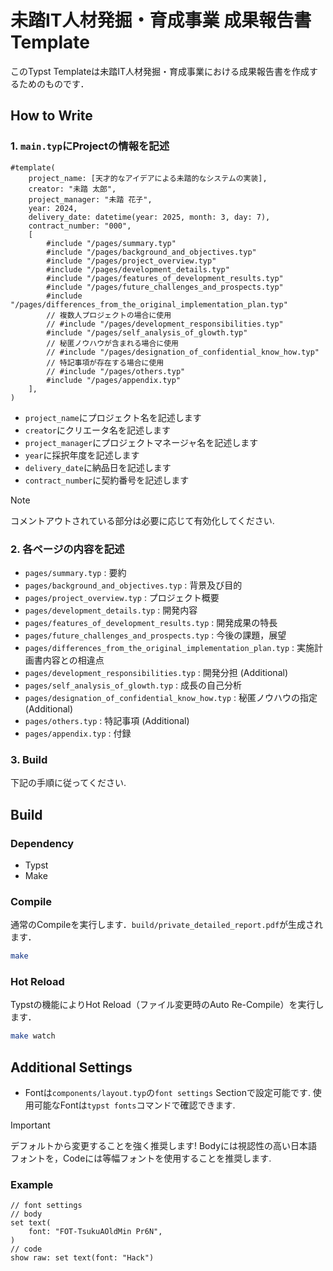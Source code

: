 # 未踏IT人材発掘・育成事業 成果報告書 Template

このTypst Templateは未踏IT人材発掘・育成事業における成果報告書を作成するためのものです．

## How to Write

### 1. `main.typ`にProjectの情報を記述

```typ
#template(
    project_name: [天才的なアイデアによる未踏的なシステムの実装],
    creator: "未踏 太郎",
    project_manager: "未踏 花子",
    year: 2024,
    delivery_date: datetime(year: 2025, month: 3, day: 7),
    contract_number: "000",
    [
        #include "/pages/summary.typ"
        #include "/pages/background_and_objectives.typ"
        #include "/pages/project_overview.typ"
        #include "/pages/development_details.typ"
        #include "/pages/features_of_development_results.typ"
        #include "/pages/future_challenges_and_prospects.typ"
        #include "/pages/differences_from_the_original_implementation_plan.typ"
        // 複数人プロジェクトの場合に使用
        // #include "/pages/development_responsibilities.typ"
        #include "/pages/self_analysis_of_glowth.typ"
        // 秘匿ノウハウが含まれる場合に使用
        // #include "/pages/designation_of_confidential_know_how.typ"
        // 特記事項が存在する場合に使用
        // #include "/pages/others.typ"
        #include "/pages/appendix.typ"
    ],
)
```

- `project_name`にプロジェクト名を記述します
- `creator`にクリエータ名を記述します
- `project_manager`にプロジェクトマネージャ名を記述します
- `year`に採択年度を記述します
- `delivery_date`に納品日を記述します
- `contract_number`に契約番号を記述します

> [!NOTE]
> コメントアウトされている部分は必要に応じて有効化してください.

### 2. 各ページの内容を記述

- `pages/summary.typ` : 要約
- `pages/background_and_objectives.typ` : 背景及び目的
- `pages/project_overview.typ` : プロジェクト概要
- `pages/development_details.typ` : 開発内容
- `pages/features_of_development_results.typ` : 開発成果の特長
- `pages/future_challenges_and_prospects.typ` : 今後の課題，展望
- `pages/differences_from_the_original_implementation_plan.typ` : 実施計画書内容との相違点
- `pages/development_responsibilities.typ` : 開発分担 (Additional)
- `pages/self_analysis_of_glowth.typ` : 成長の自己分析
- `pages/designation_of_confidential_know_how.typ` : 秘匿ノウハウの指定 (Additional)
- `pages/others.typ` : 特記事項 (Additional)
- `pages/appendix.typ` : 付録

### 3. Build

下記の手順に従ってください.

## Build

### Dependency

- Typst
- Make

### Compile

通常のCompileを実行します．`build/private_detailed_report.pdf`が生成されます．

```bash
make
```
### Hot Reload

Typstの機能によりHot Reload（ファイル変更時のAuto Re-Compile）を実行します．

```bash
make watch
```

## Additional Settings

- Fontは`components/layout.typ`の`font settings` Sectionで設定可能です.
使用可能なFontは`typst fonts`コマンドで確認できます.

> [!IMPORTANT]
> デフォルトから変更することを強く推奨します!
> Bodyには視認性の高い日本語フォントを，Codeには等幅フォントを使用することを推奨します.

### Example

```typ
// font settings
// body
set text(
    font: "FOT-TsukuAOldMin Pr6N",
)
// code 
show raw: set text(font: "Hack")
```
